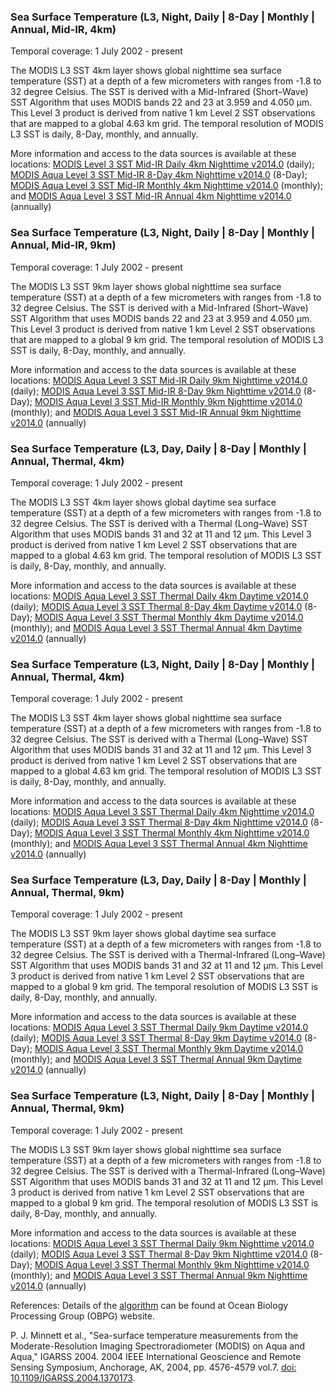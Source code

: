 ### Sea Surface Temperature (L3, Night, Daily | 8-Day | Monthly | Annual, Mid-IR, 4km)
Temporal coverage: 1 July 2002 - present

The MODIS L3 SST 4km layer shows global nighttime sea surface temperature (SST) at a depth of a few micrometers with ranges from -1.8 to 32 degree Celsius.  The SST is derived with a Mid-Infrared (Short–Wave) SST Algorithm that uses MODIS bands 22 and 23 at 3.959 and 4.050 μm. This Level 3 product is derived from native 1 km Level 2 SST observations that are mapped to a global 4.63 km grid. The temporal resolution of MODIS L3 SST is daily, 8-Day, monthly, and annually.

More information and access to the data sources is available at these locations: [MODIS  Level 3 SST Mid-IR Daily 4km Nighttime v2014.0](https://podaac.jpl.nasa.gov/dataset/MODIS_AQUA_L3_SST_MID-IR_DAILY_4KM_NIGHTTIME_V2014.0) (daily); [MODIS Aqua Level 3 SST Mid-IR 8-Day 4km Nighttime v2014.0](https://podaac.jpl.nasa.gov/dataset/MODIS_AQUA_L3_SST_MID-IR_8DAY_4KM_NIGHTTIME_V2014.0) (8-Day); [MODIS Aqua Level 3 SST Mid-IR Monthly 4km Nighttime v2014.0](https://podaac.jpl.nasa.gov/dataset/MODIS_AQUA_L3_SST_MID-IR_MONTHLY_4KM_NIGHTTIME_V2014.0) (monthly); and [MODIS Aqua Level 3 SST Mid-IR Annual 4km Nighttime v2014.0](https://podaac.jpl.nasa.gov/dataset/MODIS_AQUA_L3_SST_MID-IR_ANNUAL_4KM_NIGHTTIME_V2014.0) (annually)

### Sea Surface Temperature (L3, Night, Daily | 8-Day | Monthly | Annual, Mid-IR, 9km)
Temporal coverage: 1 July 2002 - present

The MODIS L3 SST 9km layer shows global nighttime sea surface temperature (SST) at a depth of a few micrometers with ranges from -1.8 to 32 degree Celsius. The SST is derived with a Mid-Infrared (Short–Wave) SST Algorithm that uses MODIS bands 22 and 23 at 3.959 and 4.050 μm. This Level 3 product is derived from native 1 km Level 2 SST observations that are mapped to a global 9 km grid. The temporal resolution of MODIS L3 SST is daily, 8-Day, monthly, and annually.

More information and access to the data sources is available at these locations:
[MODIS Aqua Level 3 SST Mid-IR Daily 9km Nighttime v2014.0](https://podaac.jpl.nasa.gov/dataset/MODIS_AQUA_L3_SST_MID-IR_DAILY_9KM_NIGHTTIME_V2014.0) (daily); [MODIS Aqua Level 3 SST Mid-IR 8-Day 9km Nighttime v2014.0](https://podaac.jpl.nasa.gov/dataset/MODIS_AQUA_L3_SST_MID-IR_8DAY_9KM_NIGHTTIME_V2014.0) (8-Day); [MODIS Aqua Level 3 SST Mid-IR Monthly 9km Nighttime v2014.0](https://podaac.jpl.nasa.gov/dataset/MODIS_AQUA_L3_SST_MID-IR_MONTHLY_9KM_NIGHTTIME_V2014.0) (monthly); and [MODIS Aqua Level 3 SST Mid-IR Annual 9km Nighttime v2014.0](https://podaac.jpl.nasa.gov/dataset/MODIS_AQUA_L3_SST_MID-IR_ANNUAL_9KM_NIGHTTIME_V2014.0) (annually)

### Sea Surface Temperature (L3, Day, Daily | 8-Day | Monthly | Annual, Thermal, 4km)
Temporal coverage: 1 July 2002 - present

The MODIS L3 SST 4km layer shows global daytime sea surface temperature (SST) at a depth of a few micrometers with ranges from -1.8 to 32 degree Celsius. The SST is derived with a Thermal (Long–Wave) SST Algorithm that uses MODIS bands 31 and 32 at 11 and 12 μm. This Level 3 product is derived from native 1 km Level 2 SST observations that are mapped to a global 4.63 km grid. The temporal resolution of MODIS L3 SST is daily, 8-Day, monthly, and annually.

More information and access to the data sources is available at these locations:
[MODIS Aqua Level 3 SST Thermal Daily 4km Daytime v2014.0](https://podaac.jpl.nasa.gov/dataset/MODIS_AQUA_L3_SST_THERMAL_DAILY_4KM_DAYTIME_V2014.0) (daily); [MODIS Aqua Level 3 SST Thermal 8-Day 4km Daytime v2014.0](https://podaac.jpl.nasa.gov/dataset/MODIS_AQUA_L3_SST_THERMAL_8DAY_4KM_DAYTIME_V2014.0) (8-Day); [MODIS Aqua Level 3 SST Thermal Monthly 4km Daytime v2014.0](https://podaac.jpl.nasa.gov/dataset/MODIS_AQUA_L3_SST_THERMAL_MONTHLY_4KM_DAYTIME_V2014.0) (monthly); and [MODIS Aqua Level 3 SST Thermal Annual 4km Daytime v2014.0](https://podaac.jpl.nasa.gov/dataset/MODIS_AQUA_L3_SST_THERMAL_ANNUAL_4KM_DAYTIME_V2014.0) (annually)

### Sea Surface Temperature (L3, Night, Daily | 8-Day | Monthly | Annual, Thermal, 4km)
Temporal coverage: 1 July 2002 - present

The MODIS L3 SST 4km layer shows global nighttime sea surface temperature (SST) at a depth of a few micrometers with ranges from -1.8 to 32 degree Celsius. The SST is derived with a Thermal (Long–Wave) SST Algorithm that uses MODIS bands 31 and 32 at 11 and 12 μm. This Level 3 product is derived from native 1 km Level 2 SST observations that are mapped to a global 4.63 km grid. The temporal resolution of MODIS L3 SST is daily, 8-Day, monthly, and annually.

More information and access to the data sources is available at these locations:
[MODIS Aqua Level 3 SST Thermal Daily 4km Nighttime v2014.0](https://podaac.jpl.nasa.gov/dataset/MODIS_AQUA_L3_SST_THERMAL_DAILY_4KM_NIGHTTIME_V2014.0) (daily); [MODIS Aqua Level 3 SST Thermal 8-Day 4km Nighttime v2014.0](https://podaac.jpl.nasa.gov/dataset/MODIS_AQUA_L3_SST_THERMAL_8DAY_4KM_NIGHTTIME_V2014.0) (8-Day); [MODIS Aqua Level 3 SST Thermal Monthly 4km Nighttime v2014.0](https://podaac.jpl.nasa.gov/dataset/MODIS_AQUA_L3_SST_THERMAL_MONTHLY_4KM_NIGHTTIME_V2014.0) (monthly); and [MODIS Aqua Level 3 SST Thermal Annual 4km Nighttime v2014.0](https://podaac.jpl.nasa.gov/dataset/MODIS_AQUA_L3_SST_THERMAL_ANNUAL_4KM_NIGHTTIME_V2014.0) (annually)

### Sea Surface Temperature (L3, Day, Daily | 8-Day | Monthly | Annual, Thermal, 9km)
Temporal coverage: 1 July 2002 - present

The MODIS L3 SST 9km layer shows global daytime sea surface temperature (SST) at a depth of a few micrometers with ranges from -1.8 to 32 degree Celsius. The SST is derived with a Thermal-Infrared (Long–Wave) SST Algorithm that uses MODIS bands 31 and 32 at 11 and 12 μm. This Level 3 product is derived from native 1 km Level 2 SST observations that are mapped to a global 9 km grid. The temporal resolution of MODIS L3 SST is daily, 8-Day, monthly, and annually.

More information and access to the data sources is available at these locations:
[MODIS Aqua Level 3 SST Thermal Daily 9km Daytime v2014.0](https://podaac.jpl.nasa.gov/dataset/MODIS_AQUA_L3_SST_THERMAL_DAILY_9KM_DAYTIME_V2014.0) (daily); [MODIS Aqua Level 3 SST Thermal 8-Day 9km Daytime v2014.0](https://podaac.jpl.nasa.gov/dataset/MODIS_AQUA_L3_SST_THERMAL_8DAY_9KM_DAYTIME_V2014.0) (8-Day); [MODIS Aqua Level 3 SST Thermal Monthly 9km Daytime v2014.0](https://podaac.jpl.nasa.gov/dataset/MODIS_AQUA_L3_SST_THERMAL_MONTHLY_9KM_DAYTIME_V2014.0) (monthly); and [MODIS Aqua Level 3 SST Thermal Annual 9km Daytime v2014.0](https://podaac.jpl.nasa.gov/dataset/MODIS_AQUA_L3_SST_THERMAL_ANNUAL_9KM_DAYTIME_V2014.0) (annually)

### Sea Surface Temperature (L3, Night, Daily | 8-Day | Monthly | Annual, Thermal, 9km)
Temporal coverage: 1 July 2002 - present

The MODIS L3 SST 9km layer shows global nighttime sea surface temperature (SST) at a depth of a few micrometers with ranges from -1.8 to 32 degree Celsius. The SST is derived with a Thermal-Infrared (Long–Wave) SST Algorithm that uses MODIS bands 31 and 32 at 11 and 12 μm. This Level 3 product is derived from native 1 km Level 2 SST observations that are mapped to a global 9 km grid. The temporal resolution of MODIS L3 SST is daily, 8-Day, monthly, and annually.

More information and access to the data sources is available at these locations:
[MODIS Aqua Level 3 SST Thermal Daily 9km Nighttime v2014.0](https://podaac.jpl.nasa.gov/dataset/MODIS_AQUA_L3_SST_THERMAL_DAILY_9KM_NIGHTTIME_V2014.0) (daily); [MODIS Aqua Level 3 SST Thermal 8-Day 9km Nighttime v2014.0](https://podaac.jpl.nasa.gov/dataset/MODIS_AQUA_L3_SST_THERMAL_8DAY_9KM_NIGHTTIME_V2014.0) (8-Day); [MODIS Aqua Level 3 SST Thermal Monthly 9km Nighttime v2014.0](https://podaac.jpl.nasa.gov/dataset/MODIS_AQUA_L3_SST_THERMAL_MONTHLY_9KM_NIGHTTIME_V2014.0) (monthly); and [MODIS Aqua Level 3 SST Thermal Annual 9km Nighttime v2014.0](https://podaac.jpl.nasa.gov/dataset/MODIS_AQUA_L3_SST_THERMAL_ANNUAL_9KM_NIGHTTIME_V2014.0) (annually)

References: Details of the [algorithm](https://oceancolor.gsfc.nasa.gov/atbd/sst4/) can be found at Ocean Biology Processing Group (OBPG) website.

P. J. Minnett et al., "Sea-surface temperature measurements from the Moderate-Resolution Imaging Spectroradiometer (MODIS) on Aqua and Aqua," IGARSS 2004. 2004 IEEE International Geoscience and Remote Sensing Symposium, Anchorage, AK, 2004, pp. 4576-4579 vol.7. [doi: 10.1109/IGARSS.2004.1370173](https://doi.org/10.1109/IGARSS.2004.1370173).
